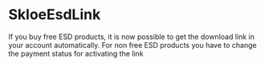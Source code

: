 # SkloeEsdLink

If you buy free ESD products, it is now possible to get the download link in your account automatically. For non free ESD products you have to change the payment status for activating the link
